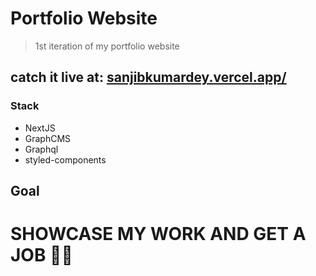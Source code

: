 # Portfolio Website
> 1st iteration of my portfolio website

## catch it live at: [sanjibkumardey.vercel.app/](https://sanjibkumardey.vercel.app/)

### Stack
- NextJS
- GraphCMS
- Graphql
- styled-components

## Goal
# SHOWCASE MY WORK AND GET A JOB 👨‍💻
